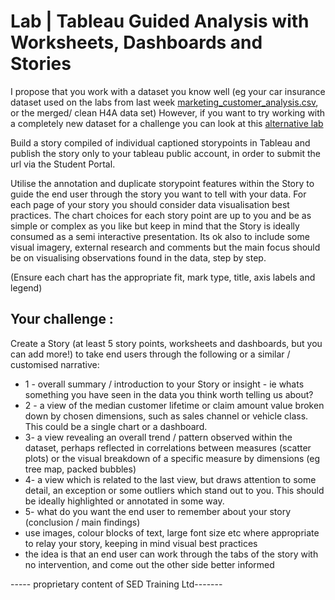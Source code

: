 # Lab | Tableau Guided Analysis with Worksheets, Dashboards and Stories

I propose that you work with a dataset you know well (eg your car insurance dataset used on the labs from last week [marketing_customer_analysis.csv](marketing_customer_analysis.csv), or the merged/ clean H4A data set) 
However, if you want to try working with a completely new dataset for a challenge you can look at this [alternative lab](https://github.com/student-IH-labs-and-stuff/BCNDATA1021/blob/main/Labs/Tableau/Tableau_Guided_Stories.md)

Build a story compiled of individual captioned storypoints in Tableau and publish the story only to your tableau public account, in order to submit the url via the Student Portal. 

Utilise the annotation and duplicate storypoint features within the Story to guide the end user through the story you want to tell with your data.  For each page of your story you should consider data visualisation best practices. 
The chart choices for each story point are up to you and be as simple or complex as you like but keep in mind that the Story is ideally consumed as a semi interactive presentation. Its ok also to include some visual imagery, external research and comments but the main focus should be on visualising observations found in the data, step by step. 

(Ensure each chart has the appropriate fit, mark type, title, axis labels and legend) 


## Your challenge : 

Create a Story (at least 5 story points, worksheets and dashboards, but you can add more!) to take end users through the following or a similar / customised narrative: 

* 1 - overall summary / introduction to your Story or insight - ie whats something you have seen in the data you think worth telling us about?
* 2 - a view of the median customer lifetime or claim amount value broken down by chosen dimensions, such as sales channel or vehicle class. This could be a single chart or a dashboard. 
* 3-  a view revealing an overall trend / pattern observed within the dataset, perhaps reflected in correlations between measures (scatter plots) or the visual breakdown of a specific measure by dimensions (eg tree map, packed bubbles) 
* 4- a view which is related to the last view, but draws attention to some detail, an exception or some outliers which stand out to you. This should be ideally highlighted or annotated in some way. 
* 5- what do you want the end user to remember about your story (conclusion / main findings)
* use images, colour blocks of text, large font size etc where appropriate to relay your story, keeping in mind visual best practices
* the idea is that an end user can work through the tabs of the story with no intervention, and come out the other side better informed



----- proprietary content of SED Training Ltd-------
